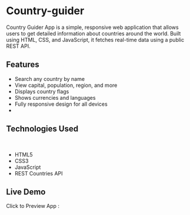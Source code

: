 # Country-guider
Country Guider App is a simple, responsive web application that allows users to get detailed information about countries around the world. Built using HTML, CSS, and JavaScript, it fetches real-time data using a public REST API.

<h2>Features</h2>
<ul>
    <li>Search any country by name</li>
    <li>View capital, population, region, and more</li>
    <li>Displays country flags</li>
    <li>Shows currencies and languages</li>
    <li>Fully responsive design for all devices<li>
</ul>
<h2>Technologies Used</h2>
<br>
<ul>
    <li>HTML5</li>
    <li>CSS3</li>
    <li>JavaScript</li>
    <li>REST Countries API</li>
</ul>
<h2>Live Demo</h2>
Click to Preview App : <a href="https://sohail-khan63.github.io/country-guider/"></a>